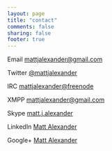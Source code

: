 ```yaml
---
layout: page
title: "contact"
comments: false
sharing: false
footer: true
---
```


<div id="contact" class="content">
  <p>
    <span class="label">Email</span>
    <span class="value"><a rel="external" href="mailto:&#109;&#97;&#116;&#116;&#106;&#97;&#108;&#101;&#120;&#97;&#110;&#100;&#101;&#114;&#64;&#103;&#109;&#97;&#105;&#108;&#46;&#99;&#111;&#109;">&#109;&#97;&#116;&#116;&#106;&#97;&#108;&#101;&#120;&#97;&#110;&#100;&#101;&#114;&#64;&#103;&#109;&#97;&#105;&#108;&#46;&#99;&#111;&#109;</a></span>
    &nbsp;
  </p>
  <p>
    <span class="label">Twitter</span>
    <span class="value"><a rel="external" href="http://twitter.com/mattjalexander">@mattjalexander</a></span>
  &nbsp;
  </p>
  <p>
    <span class="label">IRC</span>
    <span class="value"><a rel="external" href="irc://chat.freenode.net">mattjalexander@freenode</a></span>
  &nbsp;
  </p>
  <p>
    <span class="label">XMPP</span>
    <span class="value"><a rel="external" href="xmpp:&#109;&#97;&#116;&#116;&#106;&#97;&#108;&#101;&#120;&#97;&#110;&#100;&#101;&#114;&#64;&#103;&#109;&#97;&#105;&#108;&#46;&#99;&#111;&#109;">&#109;&#97;&#116;&#116;&#106;&#97;&#108;&#101;&#120;&#97;&#110;&#100;&#101;&#114;&#64;&#103;&#109;&#97;&#105;&#108;&#46;&#99;&#111;&#109;</a></span>
  &nbsp;
  </p>
  <p>
    <span class="label">Skype</span>
    <span class="value"><a rel="external" href="skype:mattjalexander?chat">matt.j.alexander</a></span>
  &nbsp;
  </p>
  <p>
    <span class="label">LinkedIn</span>
    <span class="value"><a rel="external" href="http://www.linkedin.com/in/mattjalexander">Matt Alexander</a></span>
  &nbsp;
  </p>
  <p>
    <span class="label">Google+</span>
    <span class="value"><a rel="external" href="http://plus.google.com/103477098383008224813">Matt Alexander</a></span>
    &nbsp;
  </p>
</div>
